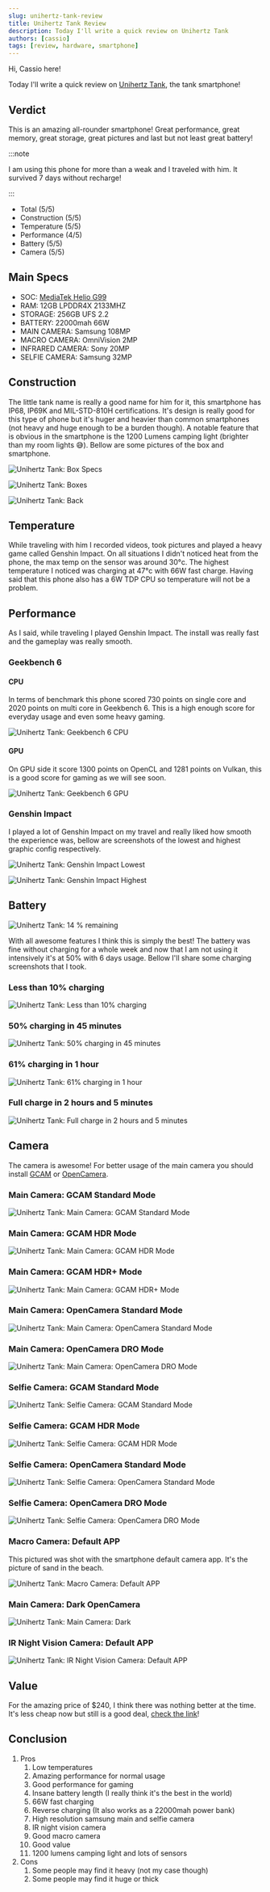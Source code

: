 ```yaml
---
slug: unihertz-tank-review
title: Unihertz Tank Review
description: Today I'll write a quick review on Unihertz Tank
authors: [cassio]
tags: [review, hardware, smartphone]
---
```


Hi, Cassio here!

Today I'll write a quick review on [Unihertz Tank](https://www.devicespecifications.com/en/model/f2905b84), the tank smartphone!

<!-- truncate -->

## Verdict

This is an amazing all-rounder smartphone! Great performance, great memory, great storage, great pictures and last but not least great battery!

:::note

I am using this phone for more than a weak and I traveled with him. It survived 7 days without recharge!

:::

- Total (5/5)
- Construction (5/5)
- Temperature (5/5)
- Performance (4/5)
- Battery (5/5)
- Camera (5/5)

## Main Specs

- SOC: [MediaTek Helio G99](https://www.mediatek.com/products/smartphones-2/mediatek-helio-g99)
- RAM: 12GB LPDDR4X 2133MHZ
- STORAGE: 256GB UFS 2.2
- BATTERY: 22000mah 66W
- MAIN CAMERA: Samsung 108MP
- MACRO CAMERA: OmniVision 2MP
- INFRARED CAMERA: Sony 20MP
- SELFIE CAMERA: Samsung 32MP

## Construction

The little tank name is really a good name for him for it, this smartphone has IP68, IP69K and MIL-STD-810H certifications. It's design is really good for this type of phone but it's huger and heavier than common smartphones (not heavy and huge enough to be a burden though). A notable feature that is obvious in the smartphone is the 1200 Lumens camping light (brighter than my room lights 😅). Bellow are some pictures of the box and smartphone.

![Unihertz Tank: Box Specs](https://i.imgur.com/HUhRd6m.jpg)

![Unihertz Tank: Boxes](https://i.imgur.com/AjjN8AV.jpg)

![Unihertz Tank: Back](https://i.imgur.com/tBiMeFR.jpg)

## Temperature

While traveling with him I recorded videos, took pictures and played a heavy game called Genshin Impact. On all situations I didn't noticed heat from the phone, the max temp on the sensor was around 30°c. The highest temperature I noticed was charging at 47°c with 66W fast charge. Having said that this phone also has a 6W TDP CPU so temperature will not be a problem.

## Performance

As I said, while traveling I played Genshin Impact. The install was really fast and the gameplay was really smooth.

### Geekbench 6

#### CPU

In terms of benchmark this phone scored 730 points on single core and 2020 points on multi core in Geekbench 6. This is a high enough score for everyday usage and even some heavy gaming.

![Unihertz Tank: Geekbench 6 CPU](https://i.imgur.com/96jOEOH.png)

#### GPU

On GPU side it score 1300 points on OpenCL and 1281 points on Vulkan, this is a good score for gaming as we will see soon.

![Unihertz Tank: Geekbench 6 GPU](https://i.imgur.com/YFMb5Tr.png)

### Genshin Impact

I played a lot of Genshin Impact on my travel and really liked how smooth the experience was, bellow are screenshots of the lowest and highest graphic config respectively.

![Unihertz Tank: Genshin Impact Lowest](https://i.imgur.com/uoawy6i.png)

![Unihertz Tank: Genshin Impact Highest](https://i.imgur.com/rxUVcsm.png)

## Battery

![Unihertz Tank: 14 % remaining](https://i.imgur.com/VavbMT6.png)

With all awesome features I think this is simply the best! The battery was fine without charging for a whole week and now that I am not using it intensively it's at 50% with 6 days usage. Bellow I'll share some charging screenshots that I took.

### Less than 10% charging

![Unihertz Tank: Less than 10% charging](https://i.imgur.com/mLIQwJT.png)

### 50% charging in 45 minutes

![Unihertz Tank: 50% charging in 45 minutes](https://i.imgur.com/jzvFjsE.png)

### 61% charging in 1 hour

![Unihertz Tank: 61% charging in 1 hour](https://i.imgur.com/P1FDoOn.png)

### Full charge in 2 hours and 5 minutes

![Unihertz Tank: Full charge in 2 hours and 5 minutes](https://i.imgur.com/3myd7Of.png)

## Camera

The camera is awesome! For better usage of the main camera you should install [GCAM](https://www.celsoazevedo.com/files/android/google-camera/dev-suggested/) or [OpenCamera](https://play.google.com/store/apps/details?id=net.sourceforge.opencamera).

### Main Camera: GCAM Standard Mode

![Unihertz Tank: Main Camera: GCAM Standard Mode](https://i.imgur.com/8zSxh79.jpg)

### Main Camera: GCAM HDR Mode

![Unihertz Tank: Main Camera: GCAM HDR Mode](https://i.imgur.com/URcYEpj.jpg)

### Main Camera: GCAM HDR+ Mode

![Unihertz Tank: Main Camera: GCAM HDR+ Mode](https://i.imgur.com/r1hK3UK.jpg)

### Main Camera: OpenCamera Standard Mode

![Unihertz Tank: Main Camera: OpenCamera Standard Mode](https://i.imgur.com/0GtCrkz.jpg)

### Main Camera: OpenCamera DRO Mode

![Unihertz Tank: Main Camera: OpenCamera DRO Mode](https://i.imgur.com/UFMAbDt.jpg)

### Selfie Camera: GCAM Standard Mode

![Unihertz Tank: Selfie Camera: GCAM Standard Mode](https://i.imgur.com/pRsntii.jpg)

### Selfie Camera: GCAM HDR Mode

![Unihertz Tank: Selfie Camera: GCAM HDR Mode](https://i.imgur.com/lh5Rp3t.jpg)

### Selfie Camera: OpenCamera Standard Mode

![Unihertz Tank: Selfie Camera: OpenCamera Standard Mode](https://i.imgur.com/UoCCapE.jpg)

### Selfie Camera: OpenCamera DRO Mode

![Unihertz Tank: Selfie Camera: OpenCamera DRO Mode](https://i.imgur.com/46xKc72.jpg)

### Macro Camera: Default APP

This pictured was shot with the smartphone default camera app. It's the picture of sand in the beach.

![Unihertz Tank: Macro Camera: Default APP](https://i.imgur.com/gVgIuu3.jpg)

### Main Camera: Dark OpenCamera

![Unihertz Tank: Main Camera: Dark](https://i.imgur.com/tCQJtB0.jpg)

### IR Night Vision Camera: Default APP

![Unihertz Tank: IR Night Vision Camera: Default APP](https://i.imgur.com/aTRIkyk.jpg)

## Value

For the amazing price of $240, I think there was nothing better at the time. It's less cheap now but still is a good deal, [check the link](https://www.aliexpress.com/item/1005004822117490.html)!

## Conclusion

1. Pros
   1. Low temperatures
   2. Amazing performance for normal usage
   3. Good performance for gaming
   4. Insane battery length (I really think it's the best in the world)
   5. 66W fast charging
   6. Reverse charging (It also works as a 22000mah power bank)
   7. High resolution samsung main and selfie camera
   8. IR night vision camera
   9. Good macro camera
   10. Good value
   11. 1200 lumens camping light and lots of sensors
2. Cons
   1. Some people may find it heavy (not my case though)
   2. Some people may find it huge or thick
